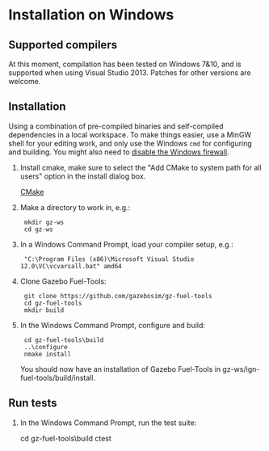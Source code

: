 # Installation on Windows

## Supported compilers

At this moment, compilation has been tested on Windows 7&10, and is supported
when using Visual Studio 2013. Patches for other versions are welcome.

## Installation

Using a combination of pre-compiled binaries and self-compiled dependencies in a
local workspace. To make things easier, use a MinGW shell for your editing work,
and only use the Windows `cmd` for configuring and building.  You might also
need to [disable the Windows firewall](http://windows.microsoft.com/en-us/windows/turn-windows-firewall-on-off#turn-windows-firewall-on-off=windows-7).

1. Install cmake, make sure to select the "Add CMake to system path for all users" option in the install dialog box.

    [CMake](https://cmake.org/download)

1. Make a directory to work in, e.g.:

        mkdir gz-ws
        cd gz-ws

1. In a Windows Command Prompt, load your compiler setup, e.g.:

        "C:\Program Files (x86)\Microsoft Visual Studio 12.0\VC\vcvarsall.bat" amd64

1. Clone Gazebo Fuel-Tools:

        git clone https://github.com/gazebosim/gz-fuel-tools
        cd gz-fuel-tools
        mkdir build

1. In the Windows Command Prompt, configure and build:

	    cd gz-fuel-tools\build
        ..\configure
        nmake install


    You should now have an installation of Gazebo Fuel-Tools in gz-ws/ign-fuel-tools/build/install.

## Run tests

1. In the Windows Command Prompt, run the test suite:

    cd gz-fuel-tools\build
    ctest
